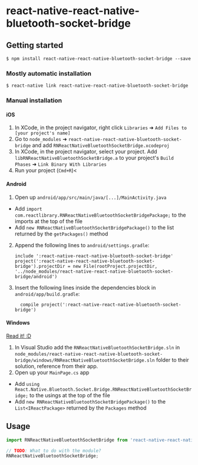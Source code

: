 
# react-native-react-native-bluetooth-socket-bridge

## Getting started

`$ npm install react-native-react-native-bluetooth-socket-bridge --save`

### Mostly automatic installation

`$ react-native link react-native-react-native-bluetooth-socket-bridge`

### Manual installation


#### iOS

1. In XCode, in the project navigator, right click `Libraries` ➜ `Add Files to [your project's name]`
2. Go to `node_modules` ➜ `react-native-react-native-bluetooth-socket-bridge` and add `RNReactNativeBluetoothSocketBridge.xcodeproj`
3. In XCode, in the project navigator, select your project. Add `libRNReactNativeBluetoothSocketBridge.a` to your project's `Build Phases` ➜ `Link Binary With Libraries`
4. Run your project (`Cmd+R`)<

#### Android

1. Open up `android/app/src/main/java/[...]/MainActivity.java`
  - Add `import com.reactlibrary.RNReactNativeBluetoothSocketBridgePackage;` to the imports at the top of the file
  - Add `new RNReactNativeBluetoothSocketBridgePackage()` to the list returned by the `getPackages()` method
2. Append the following lines to `android/settings.gradle`:
  	```
  	include ':react-native-react-native-bluetooth-socket-bridge'
  	project(':react-native-react-native-bluetooth-socket-bridge').projectDir = new File(rootProject.projectDir, 	'../node_modules/react-native-react-native-bluetooth-socket-bridge/android')
  	```
3. Insert the following lines inside the dependencies block in `android/app/build.gradle`:
  	```
      compile project(':react-native-react-native-bluetooth-socket-bridge')
  	```

#### Windows
[Read it! :D](https://github.com/ReactWindows/react-native)

1. In Visual Studio add the `RNReactNativeBluetoothSocketBridge.sln` in `node_modules/react-native-react-native-bluetooth-socket-bridge/windows/RNReactNativeBluetoothSocketBridge.sln` folder to their solution, reference from their app.
2. Open up your `MainPage.cs` app
  - Add `using React.Native.Bluetooth.Socket.Bridge.RNReactNativeBluetoothSocketBridge;` to the usings at the top of the file
  - Add `new RNReactNativeBluetoothSocketBridgePackage()` to the `List<IReactPackage>` returned by the `Packages` method


## Usage
```javascript
import RNReactNativeBluetoothSocketBridge from 'react-native-react-native-bluetooth-socket-bridge';

// TODO: What to do with the module?
RNReactNativeBluetoothSocketBridge;
```
  